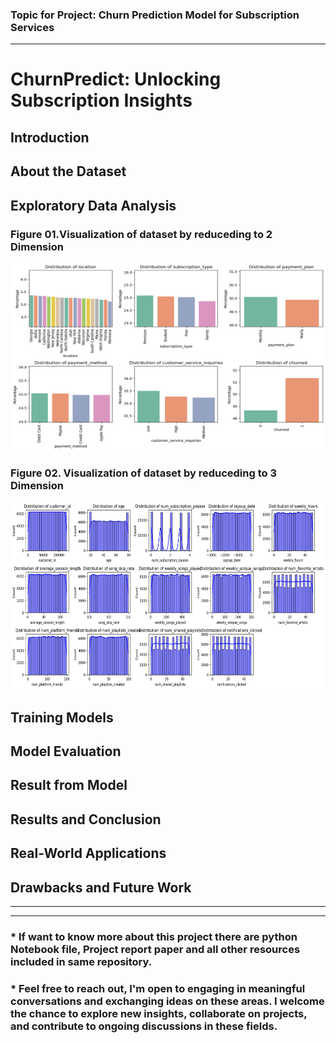 ### Topic for Project: Churn Prediction Model for Subscription Services
---

# ChurnPredict: Unlocking Subscription Insights

## Introduction

## About the Dataset

## Exploratory Data Analysis

### Figure 01.Visualization of dataset by reduceding to 2 Dimension
<img src="plots/01.png" alt="Alt Text" width="800" height ="300"/>

### Figure 02. Visualization of dataset by reduceding to 3 Dimension
<img src="plots/02.png" alt="Alt Text" width="800" height ="300"/>

## Training Models

## Model Evaluation

## Result from Model

## Results and Conclusion

## Real-World Applications

## Drawbacks and Future Work
---
---
### * If want to know more about this project there are python Notebook file, Project report paper and all other resources included in same repository.
### * Feel free to reach out, I'm open to engaging in meaningful conversations and exchanging ideas on these areas. I welcome the chance to explore new insights, collaborate on projects, and contribute to ongoing discussions in these fields.
